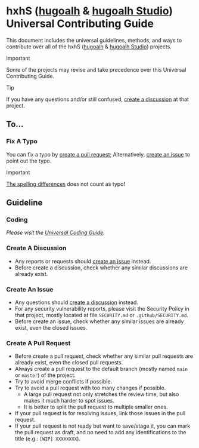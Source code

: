 [hugoalh]: https://github.com/hugoalh
[hugoalh-studio]: https://github.com/hugoalh-studio

# hxhS ([hugoalh][hugoalh] & [hugoalh Studio][hugoalh-studio]) Universal Contributing Guide

This document includes the universal guidelines, methods, and ways to contribute over all of the hxhS ([hugoalh][hugoalh] & [hugoalh Studio][hugoalh-studio]) projects.

> [!IMPORTANT]
> Some of the projects may revise and take precedence over this Universal Contributing Guide.

> [!TIP]
> If you have any questions and/or still confused, [create a discussion](#create-a-discussion) at that project.

## To...

### Fix A Typo

You can fix a typo by [create a pull request](#create-a-pull-request); Alternatively, [create an issue](#create-an-issue) to point out the typo.

> [!IMPORTANT]
> [The spelling differences](https://en.wikipedia.org/wiki/American_and_British_English_spelling_differences) does not count as typo!

## Guideline

### Coding

*Please visit the [Universal Coding Guide](https://github.com/hugoalh/hugoalh/blob/main/guide/code/main.md).*

### Create A Discussion

- Any reports or requests should [create an issue](#create-an-issue) instead.
- Before create a discussion, check whether any similar discussions are already exist.

### Create An Issue

- Any questions should [create a discussion](#create-a-discussion) instead.
- For any security vulnerability reports, please visit the Security Policy in that project, mostly located at file `SECURITY.md` or `.github/SECURITY.md`.
- Before create an issue, check whether any similar issues are already exist, even the closed issues.

### Create A Pull Request

- Before create a pull request, check whether any similar pull requests are already exist, even the closed pull requests.
- Always create a pull request to the default branch (mostly named `main` or `master`) of the project.
- Try to avoid merge conflicts if possible.
- Try to avoid a pull request with too many changes if possible.
  - A large pull request not only stretches the review time, but also makes it much harder to spot issues.
  - It is better to split the pull request to multiple smaller ones.
- If your pull request is for resolving issues, link those issues in the pull request.
- If your pull request is not ready but want to save/stage it, you can mark the pull request as draft, and no need to add any identifications to the title (e.g.: `[WIP] XXXXXXXX`).
